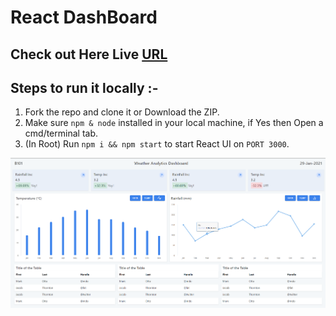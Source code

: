 # React DashBoard

## Check out Here Live [URL](https://elastic-hopper-b4dc9a.netlify.app/)

## Steps to run it locally :-

1. Fork the repo and clone it or Download the ZIP.
2. Make sure `npm & node` installed in your local machine, if Yes then Open a cmd/terminal tab.
3. (In Root) Run `npm i && npm start` to start React UI on `PORT 3000`.

![signup and login page](https://raw.githubusercontent.com/dasri7842/react-dashboard/main/src/Assets/Screenshot%20(201).png)
